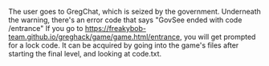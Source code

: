 The user goes to GregChat, which is seized by the government.
Underneath the warning, there's an error code that says "GovSee ended with code /entrance"
If you go to https://freakybob-team.github.io/greghack/game/game.html/entrance, you will get prompted for a lock code. It can be acquired by going into the game's files after starting the final level, and looking at code.txt.